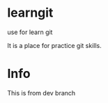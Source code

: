learngit
===========
use for learn git

It is a place for practice git skills.

# Info
This is from dev branch
